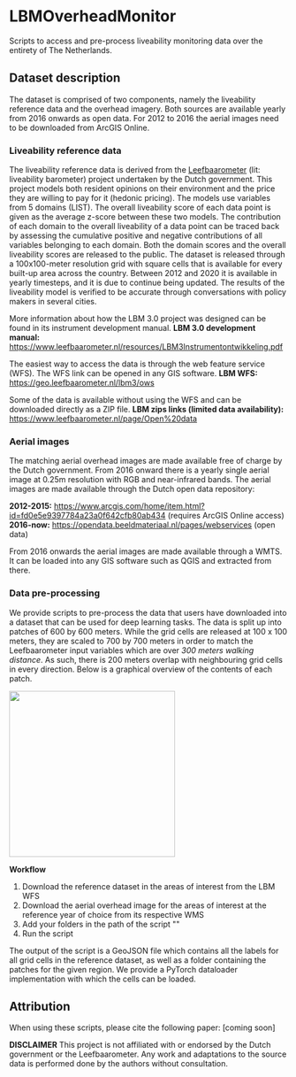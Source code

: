 # LBMOverheadMonitor
Scripts to access and pre-process liveability monitoring data over the entirety of The Netherlands.

## Dataset description
The dataset is comprised of two components, namely the liveability reference data and the overhead imagery. Both sources are available yearly from 2016 onwards as open data. For 2012 to 2016 the aerial images need to be downloaded from ArcGIS Online.

### Liveability reference data
The liveability reference data is derived from the [Leefbaarometer](https://www.leefbaarometer.nl/) (lit: liveability barometer) project undertaken by the Dutch government. This project models both resident opinions on their environment and the price they are willing to pay for it (hedonic pricing). The models use variables from 5 domains (LIST). The overall liveability score of each data point is given as the average z-score between these two models. The contribution of each domain to the overall liveability of a data point can be traced back by assessing the cumulative positive and negative contributions of all variables belonging to each domain. Both the domain scores and the overall liveability scores are released to the public. The dataset is released through a 100x100-meter resolution grid with square cells that is available for every built-up area across the country. Between 2012 and 2020 it is available in yearly timesteps, and it is due to continue being updated. The results of the liveability model is verified to be accurate through conversations with policy makers in several cities.

More information about how the LBM 3.0 project was designed can be found in its instrument development manual.
**LBM 3.0 development manual:** https://www.leefbaarometer.nl/resources/LBM3Instrumentontwikkeling.pdf

The easiest way to access the data is through the web feature service (WFS). The WFS link can be opened in any GIS software.
**LBM WFS:** https://geo.leefbaarometer.nl/lbm3/ows

Some of the data is available without using the WFS and can be downloaded directly as a ZIP file.
**LBM zips links (limited data availability):** https://www.leefbaarometer.nl/page/Open%20data

### Aerial images
The matching aerial overhead images are made available free of charge by the Dutch government. From 2016 onward there is a yearly single aerial image at 0.25m resolution with RGB and near-infrared bands. The aerial images are made available through the Dutch open data repository:

**2012-2015:** https://www.arcgis.com/home/item.html?id=fd0e5e9397784a23a0f642cfb80ab434 (requires ArcGIS Online access)
**2016-now:** https://opendata.beeldmateriaal.nl/pages/webservices (open data)

From 2016 onwards the aerial images are made available through a WMTS. It can be loaded into any GIS software such as QGIS and extracted from there.

### Data pre-processing
We provide scripts to pre-process the data that users have downloaded into a dataset that can be used for deep learning tasks. The data is split up into patches of 600 by 600 meters. While the grid cells are released at 100 x 100 meters, they are scaled to 700 by 700 meters in order to match the Leefbaarometer input variables which are over _300 meters walking distance_. As such, there is 200 meters overlap with neighbouring grid cells in every direction. Below is a graphical overview of the contents of each patch.

<img src="https://github.com/Bixbeat/LBMOverheadMonitor/blob/main/figures/lbm_3_gt.png" height="300"> 

**Workflow**
1. Download the reference dataset in the areas of interest from the LBM WFS
2. Download the aerial overhead image for the areas of interest at the reference year of choice from its respective WMS
3. Add your folders in the path of the script ""
4. Run the script

The output of the script is a GeoJSON file which contains all the labels for all grid cells in the reference dataset, as well as a folder containing the patches for the given region. We provide a PyTorch dataloader implementation with which the cells can be loaded.

## Attribution
When using these scripts, please cite the following paper:
[coming soon]

**DISCLAIMER**
This project is not affiliated with or endorsed by the Dutch government or the Leefbaarometer. Any work and adaptations to the source data is performed done by the authors without consultation.
